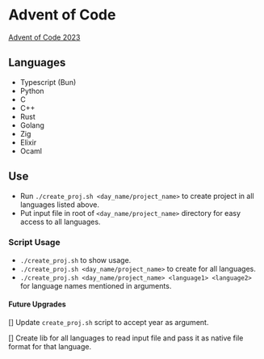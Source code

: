 # Advent of Code
[Advent of Code 2023](https://adventofcode.com/2023)

## Languages

- Typescript (Bun)
- Python
- C
- C++
- Rust
- Golang
- Zig
- Elixir
- Ocaml

## Use

- Run `./create_proj.sh <day_name/project_name>` to create project in all languages listed above.
- Put input file in root of `<day_name/project_name>` directory for easy access to all languages.

### Script Usage

- `./create_proj.sh` to show usage.
- `./create_proj.sh <day_name/project_name>` to create for all languages.
- `./create_proj.sh <day_name/project_name> <language1> <language2>` for language names mentioned in arguments.

#### Future Upgrades

[] Update `create_proj.sh` script to accept year as argument.

[] Create lib for all languages to read input file and pass it as native file format for that language.
